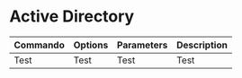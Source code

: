 # Active Directory

|Commando|Options  |Parameters  |Description |
|--------|---------|------------|------------|
|Test    |Test     |Test        |Test        |
